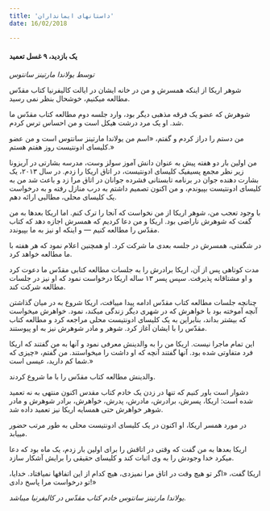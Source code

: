 ```yaml
---
title: 'داستانهای ایمانداران'
date: 16/02/2018

---
```


#### یک بازدید، ۹ غسل تعمید

_توسط یولاندا مارتینز سانتوس_

شوهر اریکا از اینکه همسرش و من در خانه ایشان در ایالت کالیفرنیا کتاب مقدّس مطالعه میکنیم، خوشحال بنظر نمی رسید.

شوهرش که عضو یک فرقه مذهبی دیگر بود، وارد جلسه دوم مطالعه کتاب مقدّس ما شد. او یک مرد درشت هیکل است و من احساس ترس کردم.

من دستم را دراز کردم و گفتم، «اسم من یولاندا مارتینز سانتوس است و من عضو کلیسای ادونتیست روز هفتم هستم.»

من اولین بار دو هفته پیش به عنوان دانش آموز سولز وست، مدرسه بشارتی در آریزونا زیر نظر مجمع پسیفیک کلیسای ادونتیست، در اتاق اریکا را زدم. در سال ۲۰۱۳، یک بشارت دهنده جوان در برنامه تابستانی فشرده جوانان در اتاق مرا زد و باعث شد من به کلیسای ادونتیست بپیوندم، و من اکنون تصمیم داشتم به درب منازل رفته و به درخواست یک کلیسای محلی، مطالبی ارائه دهم.

با وجود تعجب من، شوهر اریکا از من نخواست که آنجا را ترک کنم. اما اریکا بعدها به من گفت که شوهرش ناراضی بود. اریکا و من دعا کردیم که همسرش اجازه دهد که کتاب مقدّس را مطالعه کنیم — و اینکه او نیز به ما بپیوندد.

در شگفتی، همسرش در جلسه بعدی ما شرکت کرد. او همچنین اعلام نمود که هر هفته با ما مطالعه خواهد کرد.

مدت کوتاهی پس از آن، اریکا برادرش را به جلسات مطالعه کتابی مقدّس ما دعوت کرد و او مشتاقانه پذیرفت. سپس پسر ۱۳ ساله اریکا درخواست نمود که او نیز در جلسات مطالعه شرکت کند.

چنانچه جلسات مطالعه کتاب مقدّس ادامه پیدا مییافت، اریکا شروع به در میان گذاشتن آنچه آموخته بود با خواهرش که در شهری دیگر زندگی میکند، نمود. خواهرش میخواست که بیشتر بداند، بنابراین به یک کلیسای ادونتیست محلی مراجعه کرد و مطالعه کتاب مقدّس را با ایشان آغاز کرد. شوهر و مادر شوهرش نیز به او پیوستند.

این تمام ماجرا نیست. اریکا من را به والدینش معرفی نمود و آنها به من گفتند که اریکا فرد متفاوتی شده بود. آنها گفتند آنچه که او داشت را میخواستند. من گفتم، «چیزی که شما کم دارید، عیسی است.»

والدینش مطالعه کتاب مقدّس را با ما شروع کردند.

دشوار است باور کنیم که تنها در زدن یک خادم کتاب مقدس اکنون منتهی به نه تعمید شده است: اریکا، پسرش، برادرش، مادرش، پدرش، خواهرش، برادر شوهرش و مادر شوهر خواهرش حتی همسایه اریکا نیز تعمید داده شد.

در مورد همسر اریکا، او اکنون در یک کلیسای ادونتیست محلی به طور مرتب حضور مییابد.

اریکا بعدها به من گفت که وقتی در اتاقش را برای اولین بار زدم، یک ماه بود که دعا میکرد خدا وجودش را به وی اثبات کند و کلیسای حقیقی را برایش آشکار سازد.

اریکا گفت، «اگر تو هیچ وقت در اتاق مرا نمیزدی، هیچ کدام از این اتفاقها نمیافتاد. خدایا، تو درخواست مرا پاسخ دادی!»

_یولاندا مارتینز سانتوس خادم کتاب مقدّس در کالیفرنیا میباشد._